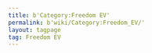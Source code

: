 ```yaml
---
title: b'Category:Freedom EV'
permalink: b'wiki/Category:Freedom_EV/'
layout: tagpage
tag: Freedom EV
---
```



